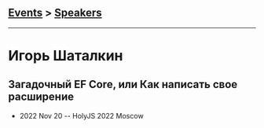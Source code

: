 ## [Events](../README.md) > [Speakers](../speakers.md)
---

# Игорь Шаталкин

## Загадочный EF Core, или Как написать свое расширение
- 2022 Nov 20 -- HolyJS 2022 Moscow    

